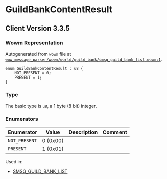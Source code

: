 # GuildBankContentResult

## Client Version 3.3.5

### Wowm Representation

Autogenerated from `wowm` file at [`wow_message_parser/wowm/world/guild_bank/smsg_guild_bank_list.wowm:1`](https://github.com/gtker/wow_messages/tree/main/wow_message_parser/wowm/world/guild_bank/smsg_guild_bank_list.wowm#L1).

```rust,ignore
enum GuildBankContentResult : u8 {
    NOT_PRESENT = 0;
    PRESENT = 1;
}
```
### Type
The basic type is `u8`, a 1 byte (8 bit) integer.
### Enumerators
| Enumerator | Value  | Description | Comment |
| --------- | -------- | ----------- | ------- |
| `NOT_PRESENT` | 0 (0x00) |  |  |
| `PRESENT` | 1 (0x01) |  |  |

Used in:
* [SMSG_GUILD_BANK_LIST](smsg_guild_bank_list.md)

